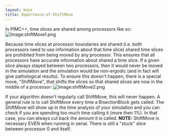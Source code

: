 ```yaml
---
layout: base
title: Importance-of-ShiftMove
---
```


In PIMC++, time slices are shared among processors like so:
![Image:shiftMove1.png](shiftMove1.png "Image:shiftMove1.png")

Because time slices at processor boundaries are shared (i.e. both
processors need to use information about that time slice) shared time
slices are prohibited from being moved by any processor. This ensures
that all processors have accurate information about shared a time slice.
If a given slice always stayed between two processors, then it would
never be moved in the simulation and the simulation would be non-ergodic
(and in fact will give pathological results). To ensure this doesn't
happen, there is a special move, "ShiftMove", that shifts the slices so
that shared slices are now in the middle of a processor:
![Image:shiftMove2.png](shiftMove2.png "Image:shiftMove2.png")

If your algorithm doesn't regularly call ShiftMove, this will never
happen. A general rule is to call ShiftMove every time a BisectionBlock
gets called. The ShiftMove will show up in the time analysis of your
simulation and you can check if you are spending too much time calling
it (more then 1%). In that case, you can always cut back the amount it
is called. **NOTE:** ShiftMove is necessary EVEN when running in serial.
There is still a "stuck" slice between processor 0 and itself.
